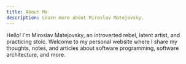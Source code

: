 ```yaml
---
title: About Me
description: Learn more about Miroslav Matejovsky.
---
```


Hello! I'm Miroslav Matejovsky, an introverted rebel, latent artist, and practicing stoic.
Welcome to my personal website where I share my thoughts, notes, and articles about software programming, software architecture, and more.
